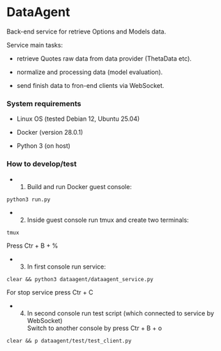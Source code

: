 # DataAgent

Back-end service for retrieve Options and Models data.

Service main tasks:

- retrieve Quotes raw data from data provider (ThetaData etc).

- normalize and processing data (model evaluation).

- send finish data to fron-end clients via WebSocket.

### System requirements

- Linux OS (tested Debian 12, Ubuntu 25.04)

- Docker (version 28.0.1)

- Python 3 (on host)

### How to develop/test

- 1) Build and run Docker guest console:
```
python3 run.py
```

- 2) Inside guest console run tmux and create two terminals:
```
tmux
```
Press Ctr + B + %

- 3) In first console run service:
```
clear && python3 dataagent/dataagent_service.py
```
For stop service press Ctr + C

- 4) In second console run test script (which connected to service by WebSocket)<br>
Switch to another console by press Ctr + B + o<br>
```
clear && p dataagent/test/test_client.py
```

